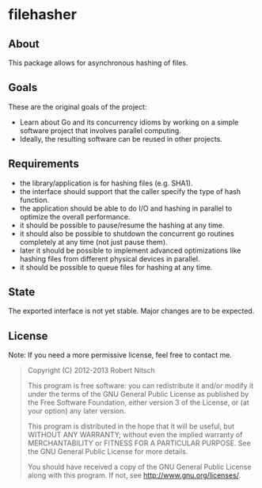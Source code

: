 filehasher
==========

About
-----

This package allows for asynchronous hashing of files.

Goals
-----

These are the original goals of the project:

* Learn about Go and its concurrency idioms by working on a simple software project that involves parallel computing.
* Ideally, the resulting software can be reused in other projects.

Requirements
------------

* the library/application is for hashing files (e.g. SHA1).
* the interface should support that the caller specify the type of hash function.
* the application should be able to do I/O and hashing in parallel to optimize the overall performance.
* it should be possible to pause/resume the hashing at any time.
* it should also be possible to shutdown the concurrent go routines completely at any time (not just pause them).
* later it should be possible to implement advanced optimizations like hashing files from different physical devices in parallel.
* it should be possible to queue files for hashing at any time.

State
-----

The exported interface is not yet stable. Major changes are to be expected.

License
-------

Note: If you need a more permissive license, feel free to contact me.

> Copyright (C) 2012-2013 Robert Nitsch
> 
> This program is free software: you can redistribute it and/or modify
> it under the terms of the GNU General Public License as published by
> the Free Software Foundation, either version 3 of the License, or
> (at your option) any later version.
> 
> This program is distributed in the hope that it will be useful,
> but WITHOUT ANY WARRANTY; without even the implied warranty of
> MERCHANTABILITY or FITNESS FOR A PARTICULAR PURPOSE.  See the
> GNU General Public License for more details.
> 
> You should have received a copy of the GNU General Public License
> along with this program.  If not, see <http://www.gnu.org/licenses/>.
